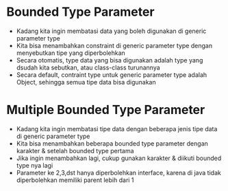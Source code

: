 # Bounded Type Parameter
- Kadang kita ingin membatasi data yang boleh digunakan di generic parameter type
- Kita bisa menambahkan constraint di generic parameter type dengan menyebutkan tipe yang diperbolehkan
- Secara otomatis, type data yang bisa digunakan adalah type yang dsudah kita sebutkan, atau class-class turunannya
- Secara default, contraint type untuk generic parameter type adalah Object, sehingga semua tipe data bisa digunakan

# Multiple Bounded Type Parameter
- Kadang kita ingin membatasi tipe data dengan beberapa jenis tipe data di generic parameter type
- Kita bisa menambahkan beberapa bounded type parameter dengan karakter & setelah bounded type pertama
- Jika ingin menambahkan lagi, cukup gunakan karakter & diikuti bounded type nya lagi
- Parameter ke 2,3,dst hanya diperbolehkan interface, karena di java tidak diperbolehkan memiliki parent lebih dari 1